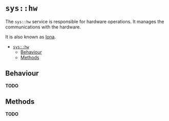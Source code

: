 # `sys::hw`
The `sys::hw` service is responsible for hardware operations.
It manages the communications with the hardware.

It is also known as [Iona](../../technical/iona.md).

- [`sys::hw`](#syshw)
  - [Behaviour](#behaviour)
  - [Methods](#methods)

## Behaviour
**TODO**

## Methods
**TODO**